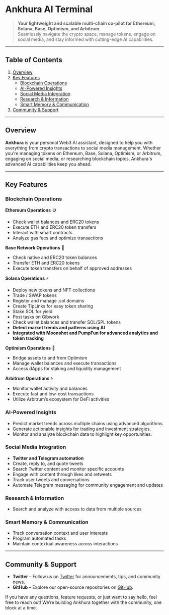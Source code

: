# Ankhura AI Terminal

> **Your lightweight and scalable multi-chain co-pilot for Ethereum, Solana, Base, Optimism, and Arbitrum.**  
> Seamlessly navigate the crypto space, manage tokens, engage on social media, and stay informed with cutting-edge AI capabilities.

---

## Table of Contents

1. [Overview](#overview)  
2. [Key Features](#key-features)  
   - [Blockchain Operations](#blockchain-operations)  
   - [AI-Powered Insights](#ai-powered-insights)  
   - [Social Media Integration](#social-media-integration)  
   - [Research & Information](#research--information)  
   - [Smart Memory & Communication](#smart-memory--communication)  
3. [Community & Support](#community--support)  

---

## Overview

**Ankhura** is your personal Web3 AI assistant, designed to help you with everything from crypto transactions to social media management. Whether you're managing tokens on Ethereum, Base, Solana, Optimism, or Arbitrum, engaging on social media, or researching blockchain topics, Ankhura's advanced AI capabilities keep you ahead.

---

## Key Features

### Blockchain Operations

**Ethereum Operations** 🪙
- Check wallet balances and ERC20 tokens
- Execute ETH and ERC20 token transfers
- Interact with smart contracts
- Analyze gas fees and optimize transactions

**Base Network Operations** 🔷
- Check native and ERC20 token balances
- Transfer ETH and ERC20 tokens
- Execute token transfers on behalf of approved addresses

**Solana Operations** ⚡
- Deploy new tokens and NFT collections
- Trade / SWAP tokens
- Register and manage .sol domains
- Create TipLinks for easy token sharing
- Stake SOL for yield
- Post tasks on Gibwork
- Check wallet balances and transfer SOL/SPL tokens
- **Detect market trends and patterns using AI**
- **Integrated with Moonshot and PumpFun for advanced analytics and token tracking**

**Optimism Operations** 🌟
- Bridge assets to and from Optimism
- Manage wallet balances and execute transactions
- Access dApps for staking and liquidity management

**Arbitrum Operations** 🌀
- Monitor wallet activity and balances
- Execute fast and low-cost transactions
- Utilize Arbitrum’s ecosystem for DeFi activities

### AI-Powered Insights
- Predict market trends across multiple chains using advanced algorithms.
- Generate actionable insights for trading and investment strategies.
- Monitor and analyze blockchain data to highlight key opportunities.

### Social Media Integration
- **Twitter and Telegram automation**
- Create, reply to, and quote tweets
- Search Twitter content and monitor specific accounts
- Engage with content through likes and retweets
- Track user tweets and conversations
- Automate Telegram messaging for community engagement and updates

### Research & Information
- Search and analyze with access to data from multiple sources

### Smart Memory & Communication
- Track conversation context and user interests
- Program automated tasks
- Maintain contextual awareness across interactions

---

## Community & Support

- **Twitter** – Follow us on [Twitter](https://x.com/Ankhuraai) for announcements, tips, and community news.
- **GitHub** – Explore our open-source repositories on [GitHub](https://github.com/Ankhura-ai).  

If you have any questions, feature requests, or just want to say hello, feel free to reach out! We’re building Ankhura together with the community, one block at a time.

